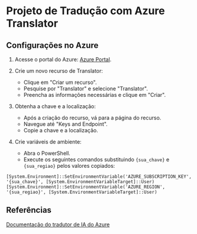 # Projeto de Tradução com Azure Translator

## Configurações no Azure

1. Acesse o portal do Azure: [Azure Portal](https://portal.azure.com/).
2. Crie um novo recurso de Translator:
   - Clique em "Criar um recurso".
   - Pesquise por "Translator" e selecione "Translator".
   - Preencha as informações necessárias e clique em "Criar".

3. Obtenha a chave e a localização:
   - Após a criação do recurso, vá para a página do recurso.
   - Navegue até "Keys and Endpoint".
   - Copie a chave e a localização.

4. Crie variáveis de ambiente:
   - Abra o PowerShell.
   - Execute os seguintes comandos substituindo `{sua_chave}` e `{sua_regiao}` pelos valores copiados:

```pwsh
[System.Environment]::SetEnvironmentVariable('AZURE_SUBSCRIPTION_KEY', '{sua_chave}', [System.EnvironmentVariableTarget]::User)
[System.Environment]::SetEnvironmentVariable('AZURE_REGION', '{sua_regiao}', [System.EnvironmentVariableTarget]::User)
```

## Referências 
[Documentação do tradutor de IA do Azure](https://learn.microsoft.com/pt-br/azure/ai-services/translator/?WT.mc_id=Portal-Microsoft_Azure_ProjectOxford)
